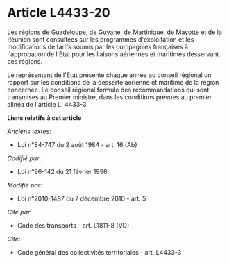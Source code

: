 # Article L4433-20

Les régions de Guadeloupe, de Guyane, de Martinique, de Mayotte et de la Réunion sont consultées sur les programmes
d'exploitation et les modifications de tarifs soumis par les compagnies françaises à l'approbation de l'Etat pour les
liaisons aériennes et maritimes desservant ces régions. 

Le représentant de l'Etat présente chaque année au conseil régional un rapport sur les conditions de la desserte aérienne et
maritime de la région concernée. Le conseil régional formule des recommandations qui sont transmises au Premier ministre,
dans les conditions prévues au premier alinéa de l'article L. 4433-3.

**Liens relatifs à cet article**

_Anciens textes_:

  - Loi n°84-747 du 2 août 1984 - art. 16 (Ab)

_Codifié par_:

  - Loi n°96-142 du 21 février 1996

_Modifié par_:

  - Loi n°2010-1487 du 7 décembre 2010 - art. 5

_Cité par_:

  - Code des transports - art. L1811-8 (VD)

_Cite_:

  - Code général des collectivités territoriales - art. L4433-3
